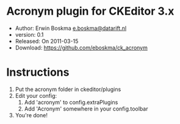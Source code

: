 ﻿Acronym plugin for CKEditor 3.x
===============================

* Author: Erwin Boskma <e.boskma@datarift.nl>
* version:	 0.1
* Released: On 2011-03-15
* Download: <https://github.com/eboskma/ck_acronym>

Instructions
============

1. Put the acronym folder in ckeditor/plugins
2. Edit your config: 
    1. Add 'acronym' to config.extraPlugins
    2. Add 'Acronym' somewhere in your config.toolbar
3. You're done!
